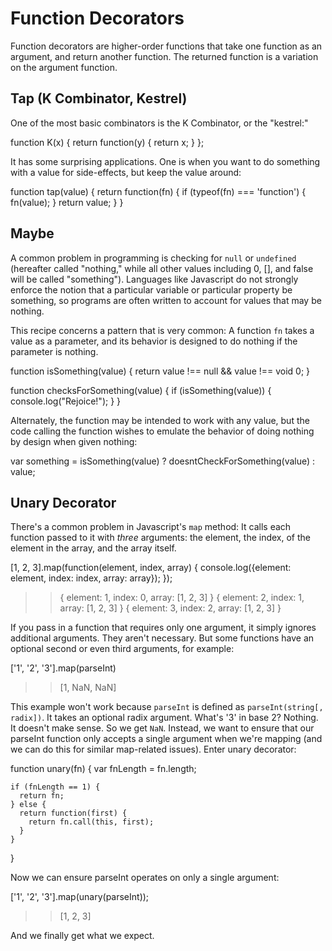 # Function Decorators

Function decorators are higher-order functions that take one function as an argument, and return another function. The returned function is a variation on the argument function.

## Tap (K Combinator, Kestrel)

One of the most basic combinators is the K Combinator, or the "kestrel:"

  function K(x) {
    return function(y) {
      return x;
    }
  };

It has some surprising applications. One is when you want to do something with a value for side-effects, but keep the value around:

  function tap(value) {
    return function(fn) {
      if (typeof(fn) === 'function') {
        fn(value);
      }
      return value;
    }
  }

## Maybe

A common problem in programming is checking for `null` or `undefined` (hereafter called "nothing," while all other values including 0, [], and false will be called "something"). Languages like Javascript do not strongly enforce the notion that a particular variable or particular property be something, so programs are often written to account for values that may be nothing.

This recipe concerns a pattern that is very common: A function `fn` takes a value as a parameter, and its behavior is designed to do nothing if the parameter is nothing.

  function isSomething(value) {
    return value !== null && value !== void 0;
  }

  function checksForSomething(value) {
    if (isSomething(value)) {
      console.log("Rejoice!");
    }
  }

Alternately, the function may be intended to work with any value, but the code calling the function wishes to emulate the behavior of doing nothing by design when given nothing:

  var something = isSomething(value) ? doesntCheckForSomething(value) : value;

## Unary Decorator

There's a common problem in Javascript's `map` method: It calls each function passed to it with _three_ arguments: the element, the index, of the element in the array, and the array itself. 

  [1, 2, 3].map(function(element, index, array) {
    console.log({element: element, index: index, array: array});
  });

  >> { element: 1, index: 0, array: [1, 2, 3] }
  >> { element: 2, index: 1, array: [1, 2, 3] }
  >> { element: 3, index: 2, array: [1, 2, 3] }

If you pass in a function that requires only one argument, it simply ignores additional arguments. They aren't necessary. But some functions have an optional second or even third arguments, for example:

  ['1', '2', '3'].map(parseInt)
  >> [1, NaN, NaN]

This example won't work because `parseInt` is defined as `parseInt(string[, radix])`. It takes an optional radix argument.  What's '3' in base 2? Nothing. It doesn't make sense. So we get `NaN`. Instead, we want to ensure that our parseInt function only accepts a single argument when we're mapping (and we can do this for similar map-related issues). Enter unary decorator:

  function unary(fn) {
    var fnLength = fn.length;

    if (fnLength == 1) {
      return fn;
    } else {
      return function(first) {
        return fn.call(this, first);
      }
    }
  }

Now we can ensure parseInt operates on only a single argument:

  ['1', '2', '3'].map(unary(parseInt));
  >> [1, 2, 3]

And we finally get what we expect.
